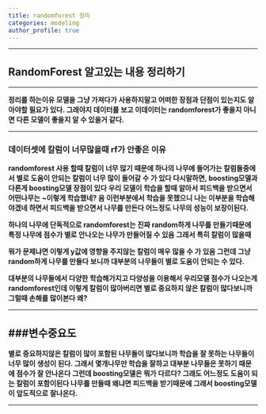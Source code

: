```yaml
---
title: randomforest 정리
categories: modeling
author_profile: true
---
```



---

## RandomForest 알고있는 내용 정리하기
---

**정리를 하는이유 모델을 그냥 가져다가 사용하지말고 어떠한 장점과 단점이 있는지도 알아야할 필요가 있다. 그래야지 데이터를 보고 이데이터는 randomforest가 좋을지 아니면 다른 모델이 좋을지 알 수 있을거 같다.**


----

### 데이터셋에 칼럼이 너무많을때 rf가 안좋은 이유

**randomforest 사용 할때 칼럼이 너무 많기 때문에 하나의 나무에 들어가는 칼럼들중에서 별로 도움이 안되는 칼럼이 너무 많이 들어갈 수 가 있다
다시말하면, boosting모델과 다른게 boosting모델 장점이 있다 우리 모델이 학습을 할때 알아서 피드백을 받으면서 어떤나무는 ~이렇게 학습했네?
음 이런부분에서 학습을 못했으니 나는 이부분을 학습해야겠네 하면서 피드백을 받으면서 나무를 만든다 어느정도 나무의 성능이 보장이된다.**

**하나의 나무에 단독적으로 randomforest는 진짜 random하게 나무를 만들기때문에 특정 나무에 점수가 별로 안나오는 나무가 만들어질 수 있음 그래서 특히 칼럼이 많을때**

**뭐가 문제냐면 이렇게 y값에 영향을 주지않는 칼럼이 매우 많을 수 가 있음 그런데 그냥 random하게 나무를 만들다 보니까 대부분의 나무들이 별로 도움이 안되는 수 있다.**

**대부분의 나무들에서 다양한 학습해가지고 다양성을 이용해서 우리모델 점수가 나오는게 randomforest인데 이렇게 칼럼이 많아버리면 별로 중요하지 않은 칼럼이 많다보니까 그럴때 손해를 많이본다 왜?**

---
###변수중요도
---

**별로 중요하지않은 칼럼이 많이 포함된 나무들이 많다보니까 학습을 잘 못하는 나무들이 너무 많이 생성이 된다.
그래서 몇개나무만 학습을 잘하고 대부분 나무들은 못하기 때문에 점수가 잘 안나온다 그런데 boosting모델은 뭐가 다르다? 
그래도 어느정도 도움이 되는 칼럼이 포함이된다 나무를 만들때 왜냐면 피드백을 받기때문에 그래서 boosting모델이 앞도적으로 잘나온다.**

---